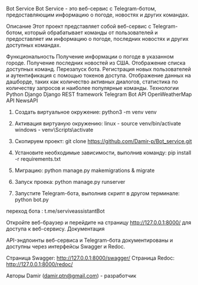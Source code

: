 Bot Service
Bot Service - это веб-сервис с Telegram-ботом, предоставляющим информацию о погоде, новостях и других командах.

Описание
Этот проект представляет собой веб-сервис с Telegram-ботом, который обрабатывает команды от пользователей и предоставляет им информацию о погоде, последних новостях и других доступных командах.

Функциональность
Получение информации о погоде в указанном городе.
Получение последних новостей из США.
Отображение списка доступных команд.
Перезапуск бота.
Регистрация новых пользователей и аутентификация с помощью токенов доступа.
Отображение данных на дашборде, таких как количество активных диалогов, статистика по количеству запросов и наиболее популярные команды.
Технологии
Python
Django
Django REST framework
Telegram Bot API
OpenWeatherMap API
NewsAPI

1. Создать виртуальное окружение: python3 -m venv venv

2. Активация виртуаную окружению: linux - source venv/bin/activate windows - venv\Scripts\activate

3. Скопируем проект: git clone  https://github.com/Damir-p/Bot_service.git

4. Установите необходимые зависимости, выполнив команду:
pip install -r requirements.txt

5. Миграцию: python manage.py makemigrations & migrate

6. Запуск проека: python manage.py runserver

7. Запустите Telegram-бота, выполнив скрипт в другом терминале:
python bot.py

переход бота : t.me/serviveassistantBot

Откройте веб-браузер и перейдите на страницу http://127.0.0.1:8000/ для доступа к веб-сервису.
Документация

API-эндпоинты веб-сервиса и Telegram-бота документированы и доступны через интерфейсы Swagger и Redoc.

Страница Swagger: http://127.0.0.1:8000/swagger/
Страница Redoc: http://127.0.0.1:8000/redoc/

Авторы
Damir (damir.ptn@gmail.com) - разработчик

